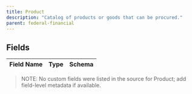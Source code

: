 ```yaml
---
title: Product
description: "Catalog of products or goods that can be procured."
parent: federal-financial
---
```


## Fields

| Field Name | Type | Schema |
|------------|------|--------|

> NOTE: No custom fields were listed in the source for Product; add field-level metadata if available.
